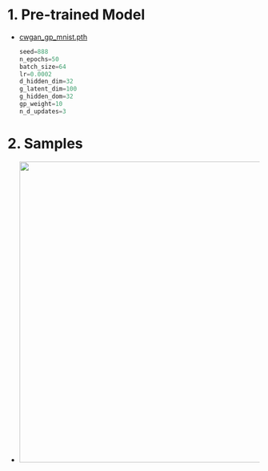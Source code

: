# 1. Pre-trained Model
- [cwgan_gp_mnist.pth](https://drive.google.com/file/d/1WsswjXwoe4h8eCL2vhIfNAMI97-Kr-3D/view?usp=sharing)
    ```python
    seed=888
    n_epochs=50
    batch_size=64
    lr=0.0002
    d_hidden_dim=32
    g_latent_dim=100
    g_hidden_dom=32
    gp_weight=10
    n_d_updates=3
    ```

# 2. Samples
- <img src="https://github.com/KimRass/KimRass/assets/67457712/5b50540e-d4fd-41da-a163-f5b39a257fa2" width="600">
